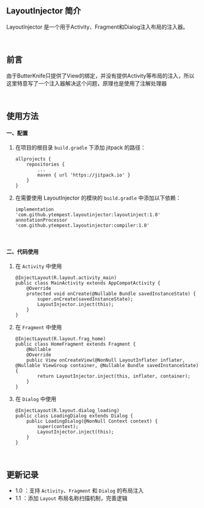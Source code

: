 

## LayoutInjector 简介

LayoutInjector 是一个用于Activity、Fragment和Dialog注入布局的注入器。



<br/>

## 前言

由于ButterKnife只提供了View的绑定，并没有提供Activity等布局的注入，所以这里特意写了一个注入器解决这个问题，原理也是使用了注解处理器



<br/>

## 使用方法

#### 一、配置

1. 在项目的根目录 `build.gradle` 下添加 jitpack 的路径：

   ```
   allprojects {
       repositories {
           ...
           maven { url 'https://jitpack.io' }
       }
   }
   ```

   

2. 在需要使用 LayoutInjector 的模块的 `build.gradle` 中添加以下依赖：

   ```
   implementation 'com.github.ytempest.layoutinjector:layoutinject:1.0'
   annotationProcessor 'com.github.ytempest.layoutinjector:compiler:1.0'
   ```



<br/>

#### 二、代码使用

1. 在 `Activity` 中使用

   ```
   @InjectLayout(R.layout.activity_main)
   public class MainActivity extends AppCompatActivity {
       @Override
       protected void onCreate(@Nullable Bundle savedInstanceState) {
           super.onCreate(savedInstanceState);
           LayoutInjector.inject(this);
       }
   }
   ```

2. 在 `Fragment` 中使用

   ```
   @InjectLayout(R.layout.frag_home)
   public class HomeFragment extends Fragment {
       @Nullable
       @Override
       public View onCreateView(@NonNull LayoutInflater inflater, @Nullable ViewGroup container, @Nullable Bundle savedInstanceState) {
           return LayoutInjector.inject(this, inflater, container);
       }
   }
   ```

3. 在 `Dialog` 中使用

   ```
   @InjectLayout(R.layout.dialog_loading)
   public class LoadingDialog extends Dialog {
       public LoadingDialog(@NonNull Context context) {
           super(context);
           LayoutInjector.inject(this);
       }
   }
   ```



<br/>

## 更新记录

- 1.0 ：支持 `Activity`、`Fragment` 和 `Dialog` 的布局注入
- 1.1 ：添加 `Layout` 布局名称扫描机制，完善逻辑



<br/>